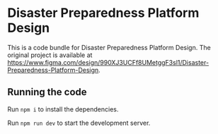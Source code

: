 
  # Disaster Preparedness Platform Design

  This is a code bundle for Disaster Preparedness Platform Design. The original project is available at https://www.figma.com/design/990XJ3UCFf8UMetggF3sl1/Disaster-Preparedness-Platform-Design.

  ## Running the code

  Run `npm i` to install the dependencies.

  Run `npm run dev` to start the development server.
  